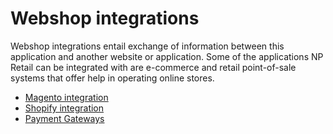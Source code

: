 # Webshop integrations

Webshop integrations entail exchange of information between this application and another website or application. Some of the applications NP Retail can be integrated with are e-commerce and retail point-of-sale systems that offer help in operating online stores.

- [Magento integration](./magento/magentointegration.md)
- [Shopify integration](./shopify/shopifyintegration.md)
- [Payment Gateways](payment_gateway/paymentgateway.md)